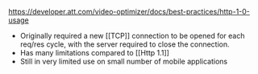 https://developer.att.com/video-optimizer/docs/best-practices/http-1-0-usage

- Originally required a new [[TCP]] connection to be opened for each req/res cycle, with the server required to close the connection.
- Has many limitations compared to [[Http 1.1]]
- Still in very limited use on small number of mobile applications